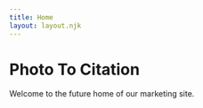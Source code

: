 ```yaml
---
title: Home
layout: layout.njk
---
```


# Photo To Citation

Welcome to the future home of our marketing site.
